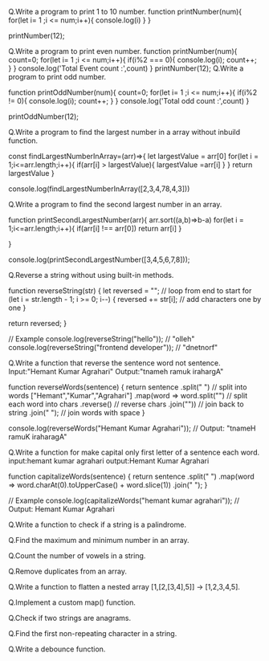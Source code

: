 Q.Write a program to print 1 to 10 number.
function printNumber(num){
for(let i= 1 ;i <= num;i++){
console.log(i)
}
}

printNumber(12);

Q.Write a program to print even number.
function printNumber(num){
count=0;
for(let i= 1 ;i <= num;i++){
if(i%2 === 0){
console.log(i);
count++;
}
}
console.log('Total Event count :',count)
}
printNumber(12);
Q.Write a program to print odd number.

function printOddNumber(num){
count=0;
for(let i= 1 ;i <= num;i++){
if(i%2 != 0){
console.log(i);
count++;
}
}
console.log('Total odd count :',count)
}

printOddNumber(12);

Q.Write a program to find the largest number in a array without inbuild function.

const findLargestNumberInArray=(arr)=>{
let largestValue = arr[0]
for(let i = 1;i<=arr.length;i++){
if(arr[i] > largestValue){
largestValue =arr[i]
}
}
return largestValue
}

console.log(findLargestNumberInArray([2,3,4,78,4,3]))

Q.Write a program to find the second largest number in an array.

function printSecondLargestNumber(arr){
arr.sort((a,b)=>b-a)
for(let i = 1;i<=arr.length;i++){
if(arr[i] !== arr[0])
return arr[i]
}

}

console.log(printSecondLargestNumber([3,4,5,6,7,8]));

Q.Reverse a string without using built-in methods.

function reverseString(str) {
let reversed = "";
// loop from end to start
for (let i = str.length - 1; i >= 0; i--) {
reversed += str[i]; // add characters one by one
}

return reversed;
}

// Example
console.log(reverseString("hello")); // "olleh"
console.log(reverseString("frontend developer")); // "dnetnorf"

Q.Write a function that reverse the sentence word not sentence.
Input:"Hemant Kumar Agrahari"
Output:"tnameh ramuk irahargA"

function reverseWords(sentence) {
return sentence
.split(" ") // split into words ["Hemant","Kumar","Agrahari"]
.map(word => word.split("") // split each word into chars
.reverse() // reverse chars
.join("")) // join back to string
.join(" "); // join words with space
}

console.log(reverseWords("Hemant Kumar Agrahari"));
// Output: "tnameH ramuK iraharagA"

Q.Write a function for make capital only first letter of a sentence each word.
input:hemant kumar agrahari
output:Hemant Kumar Agrahari

function capitalizeWords(sentence) {
return sentence
.split(" ")
.map(word => word.charAt(0).toUpperCase() + word.slice(1))
.join(" ");
}

// Example
console.log(capitalizeWords("hemant kumar agrahari"));
// Output: Hemant Kumar Agrahari


Q.Write a function to check if a string is a palindrome.

Q.Find the maximum and minimum number in an array.

Q.Count the number of vowels in a string.

Q.Remove duplicates from an array.

Q.Write a function to flatten a nested array [1,[2,[3,4],5]] → [1,2,3,4,5].

Q.Implement a custom map() function.

Q.Check if two strings are anagrams.

Q.Find the first non-repeating character in a string.

Q.Write a debounce function.

